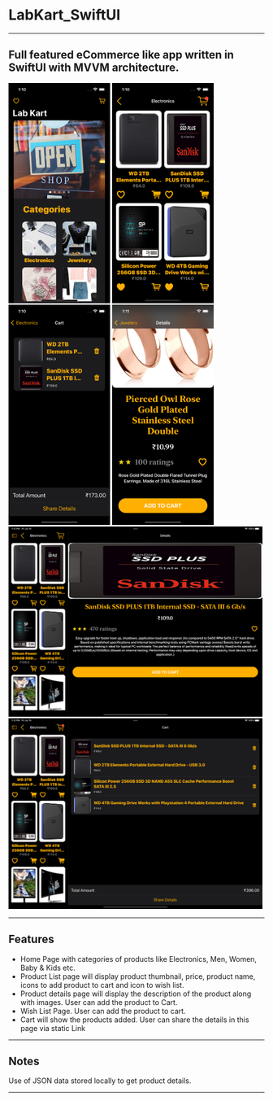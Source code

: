 # LabKart_SwiftUI

---

<h2> 
  Full featured eCommerce like app written in SwiftUI with MVVM architecture.
</h2>

<div class="badges">
  <img src = "Images/img1.png" width="200"/>
  <img src = "Images/img2.png" width="200"/>
  <img src = "Images/img3.png" width="200"/>
  <img src = "Images/img5.png" width="200"/>
</div>

<div class="badges">
  <img src = "Images/img6.png" width="500"/>
  <img src = "Images/img7.png" width="500"/>
  <div class="column">
</div>

---

<h2>
  Features
</h2>

- Home Page with categories of products like Electronics, Men, Women, Baby & Kids etc.
- Product List page will display product thumbnail, price, product name, icons to add product to cart and icon to wish list.
- Product details page will display the description of the product along with images. User can add the product to Cart.
- Wish List Page. User can add the product to cart.
- Cart will show the products added. User can share the details in this page via static Link

---

<h2>
  Notes
</h2>

<p> Use of JSON data stored locally to get product details.
</p>

---
